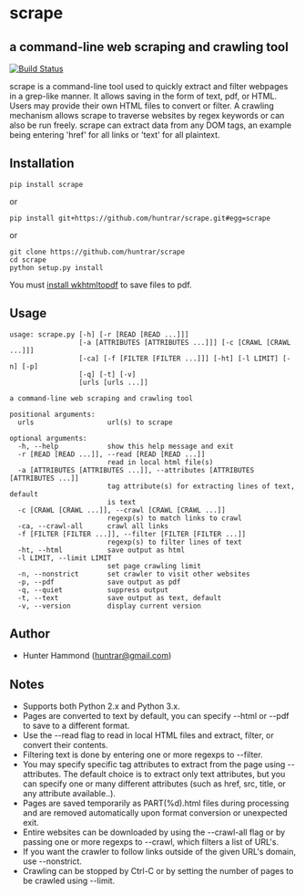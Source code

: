 # scrape

## a command-line web scraping and crawling tool
[![Build Status](https://travis-ci.org/huntrar/scrape.svg?branch=master)](https://travis-ci.org/huntrar/scrape)

scrape is a command-line tool used to quickly extract and filter webpages in a grep-like manner. It allows saving in the form of text, pdf, or HTML. Users may provide their own HTML files to convert or filter. A crawling mechanism allows scrape to traverse websites by regex keywords or can also be run freely. scrape can extract data from any DOM tags, an example being entering 'href' for all links or 'text' for all plaintext.

## Installation
    pip install scrape

or

    pip install git+https://github.com/huntrar/scrape.git#egg=scrape

or

    git clone https://github.com/huntrar/scrape
    cd scrape
    python setup.py install

You must [install wkhtmltopdf](https://github.com/pdfkit/pdfkit/wiki/Installing-WKHTMLTOPDF) to save files to pdf.

## Usage
    usage: scrape.py [-h] [-r [READ [READ ...]]]
                     [-a [ATTRIBUTES [ATTRIBUTES ...]]] [-c [CRAWL [CRAWL ...]]]
                     [-ca] [-f [FILTER [FILTER ...]]] [-ht] [-l LIMIT] [-n] [-p]
                     [-q] [-t] [-v]
                     [urls [urls ...]]
    
    a command-line web scraping and crawling tool
    
    positional arguments:
      urls                  url(s) to scrape
    
    optional arguments:
      -h, --help            show this help message and exit
      -r [READ [READ ...]], --read [READ [READ ...]]
                            read in local html file(s)
      -a [ATTRIBUTES [ATTRIBUTES ...]], --attributes [ATTRIBUTES [ATTRIBUTES ...]]
                            tag attribute(s) for extracting lines of text, default
                            is text
      -c [CRAWL [CRAWL ...]], --crawl [CRAWL [CRAWL ...]]
                            regexp(s) to match links to crawl
      -ca, --crawl-all      crawl all links
      -f [FILTER [FILTER ...]], --filter [FILTER [FILTER ...]]
                            regexp(s) to filter lines of text
      -ht, --html           save output as html
      -l LIMIT, --limit LIMIT
                            set page crawling limit
      -n, --nonstrict       set crawler to visit other websites
      -p, --pdf             save output as pdf
      -q, --quiet           suppress output
      -t, --text            save output as text, default
      -v, --version         display current version

## Author
* Hunter Hammond (huntrar@gmail.com)

## Notes
* Supports both Python 2.x and Python 3.x.
* Pages are converted to text by default, you can specify --html or --pdf to save to a different format.
* Use the --read flag to read in local HTML files and extract, filter, or convert their contents.
* Filtering text is done by entering one or more regexps to --filter.
* You may specify specific tag attributes to extract from the page using --attributes. The default choice is to extract only text attributes, but you can specify one or many different attributes (such as href, src, title, or any attribute available..).
* Pages are saved temporarily as PART(%d).html files during processing and are removed automatically upon format conversion or unexpected exit.
* Entire websites can be downloaded by using the --crawl-all flag or by passing one or more regexps to --crawl, which filters a list of URL's.
* If you want the crawler to follow links outside of the given URL's domain, use --nonstrict.
* Crawling can be stopped by Ctrl-C or by setting the number of pages to be crawled using --limit.

